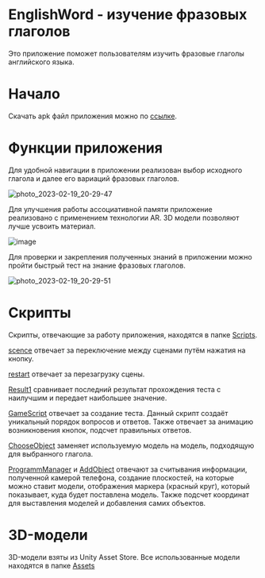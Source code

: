 # EnglishWord - изучение фразовых глаголов
Это приложение поможет пользователям изучить фразовые глаголы английского языка.
# Начало
Скачать apk файл приложения можно по [ссылке](https://disk.yandex.ru/d/O8NsXdGd7s9ozg).
# Функции приложения
Для удобной навигации в приложении реализован выбор исходного глагола и далее его вариаций фразовых глаголов.

![photo_2023-02-19_20-29-47](https://user-images.githubusercontent.com/106513990/219964536-e603797b-1973-48d6-babf-045929e358f5.jpg)

Для улучшения работы ассоциативной памяти приложение реализовано с применением технологии AR. 3D модели позволяют лучше усвоить материал.

![image](https://user-images.githubusercontent.com/106513990/219964697-a6274ef9-b291-4117-a6b0-c4d2eda1dd0a.png)

Для проверки и закрепления полученных знаний в приложении можно пройти быстрый тест на знание фразовых глаголов.

![photo_2023-02-19_20-29-51](https://user-images.githubusercontent.com/106513990/219964560-54f0dcfd-ba92-4096-b94f-a1aced2834d0.jpg)


# Скрипты
Скрипты, отвечающие за работу приложения, находятся в папке [Scripts](/EnglishWord/Assets/Scripts).

[scence](/EnglishWord/Assets/Scripts/scence.cs) отвечает за переключение между сценами путём нажатия на кнопку.

[restart](/EnglishWord/Assets/Scripts/restart.cs) отвечает за перезагрузку сцены.

[Result1](/EnglishWord/Assets/Scripts/Result1.cs) сравнивает последний результат прохождения теста с наилучшим и передает наибольшее значение.

[GameScript](/EnglishWord/Assets/Scripts/GameScript.cs) отвечает за создание теста. Данный скрипт создаёт уникальный порядок вопросов и ответов. Также отвечает за анимацию возникновения кнопок, подсчет правильных ответов.

[ChooseObject](/EnglishWord/Assets/Scripts/ChooseObject.cs) заменяет используемую модель на модель, подходящую для выбранного глагола.

[ProgrammManager](/EnglishWord/Assets/Scripts/ProgrammManager.cs) и [AddObject](/EnglishWord/Assets/Scripts/AddObject.cs) отвечают за считывания информации, полученной камерой телефона, создание плоскостей, на которые можно ставит модели, отображения маркера (красный круг), который показывает, куда будет поставлена модель. Также подсчет координат для выставления моделей и добавления самих объектов.

# 3D-модели
3D-модели взяты из Unity Asset Store. Все использованные модели находятся в папке [Assets](/EnglishWord/Assets)
